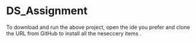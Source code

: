# DS_Assignment
To download and run the above project, open the ide you prefer and clone the URL from GitHub to install all the neseccery items .
